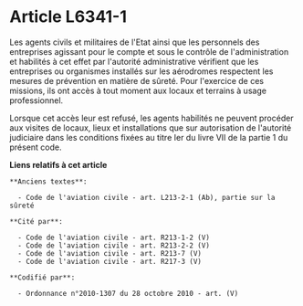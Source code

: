 # Article L6341-1

Les agents civils et militaires de l'Etat ainsi que les personnels des entreprises agissant pour le compte et sous le
contrôle de l'administration et habilités à cet effet par l'autorité administrative vérifient que les entreprises ou
organismes installés sur les aérodromes respectent les mesures de prévention en matière de sûreté. Pour l'exercice de ces
missions, ils ont accès à tout moment aux locaux et terrains à usage professionnel.

Lorsque cet accès leur est refusé, les agents habilités ne peuvent procéder aux visites de locaux, lieux et installations que
sur autorisation de l'autorité judiciaire dans les conditions fixées au titre Ier du livre VII de la partie 1 du présent
code.

**Liens relatifs à cet article**

	**Anciens textes**:

	  - Code de l'aviation civile - art. L213-2-1 (Ab), partie sur la sûreté

	**Cité par**:

	  - Code de l'aviation civile - art. R213-1-2 (V)
	  - Code de l'aviation civile - art. R213-2-2 (V)
	  - Code de l'aviation civile - art. R213-7 (V)
	  - Code de l'aviation civile - art. R217-3 (V)

	**Codifié par**:

	  - Ordonnance n°2010-1307 du 28 octobre 2010 - art. (V)
